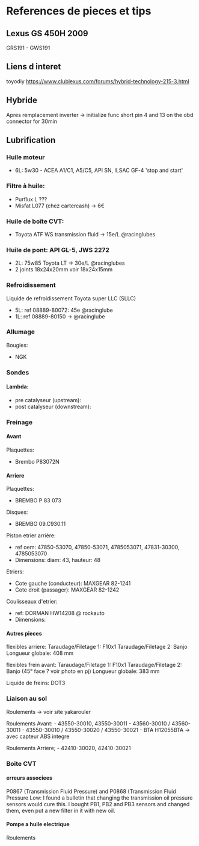 # References de pieces et tips

## Lexus GS 450H 2009
GRS191 - GWS191

## Liens d interet
toyodiy
https://www.clublexus.com/forums/hybrid-technology-215-3.html


## Hybride

Apres remplacement inverter -> initialize func short pin 4 and 13 on the obd connector for 30min


## Lubrification

### Huile moteur

- 6L: 5w30 -  ACEA A1/C1, A5/C5, API SN, ILSAC GF-4 'stop and start'

### Filtre à huile:

- Purflux L ???
- Misfat L077 (chez cartercash) -> 6€

### Huile de boîte CVT:

- Toyota ATF WS transmission fluid -> 15e/L @racinglubes
	

### Huile de pont: API GL-5, JWS 2272

- 2L: 75w85 Toyota LT -> 30e/L @racinglubes
- 2 joints 18x24x20mm voir 18x24x15mm

### Refroidissement

Liquide de refroidissement Toyota super LLC (SLLC)
- 5L: ref 08889-80072: 45e @racinglube
- 1L: ref 08889-80150
-> @racinglube


### Allumage

Bougies:
- NGK 
	
### Sondes

#### Lambda:
- pre catalyseur (upstream):
- post catalyseur (downstream): 


### Freinage

#### Avant

Plaquettes:
- Brembo P83072N

#### Arriere

Plaquettes:
- BREMBO P 83 073

Disques:
- BREMBO 09.C930.11

Piston etrier arrière:
- ref oem: 47850-53070, 47850-53071, 4785053071, 47831-30300, 4785053070
- Dimensions: diam: 43, hauteur: 48

Etriers:
- Cote gauche (conducteur): MAXGEAR 82-1241
- Cote droit  (passager): MAXGEAR 82-1242
	
Coulisseaux d'etrier:
- ref: DORMAN HW14208 @ rockauto
- Dimensions: 

#### Autres pieces

flexibles arriere:
	Taraudage/Filetage 1: F10x1 
	Taraudage/Filetage 2: Banjo 
	Longueur globale: 408 mm

flexibles frein avant:
	Taraudage/Filetage 1: F10x1 
	Taraudage/Filetage 2: Banjo (45° face ? voir photo en pj)
	Longueur globale: 383 mm
	
Liquide de freins: DOT3


### Liaison au sol

Roulements -> voir site yakarouler

Roulements Avant:
	- 43550-30010, 43550-30011
	- 43560-30010 / 43560-30011
	- 43550-30010 / 43550-30020 / 43550-30021
	- BTA H12055BTA -> avec capteur ABS integre

Roulements Arriere;
	- 42410-30020, 42410-30021


### Boite CVT

#### erreurs associees
P0867 (Transmission Fluid Pressure) and P0868 (Transmission Fluid Pressure Low:
	I found a bulletin that changing the transmission oil pressure sensors would cure this. 
	I bought PB1, PB2 and PB3 sensors and changed them, even put a new filter in it with new oil.
	
#### Pompe a huile electrique
Roulements
